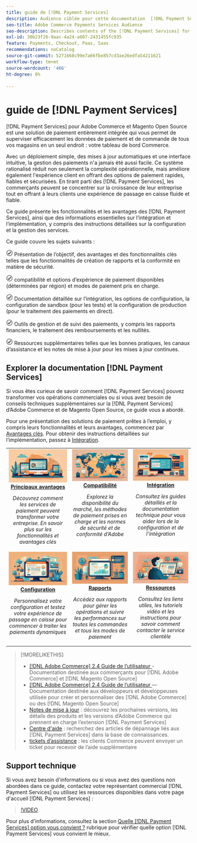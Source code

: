 ```yaml
---
title: guide de [!DNL Payment Services]
description: Audience ciblée pour cette documentation  [!DNL Payment Services] for [!DNL Adobe Commerce] for.
seo-title: Adobe Commerce Payments Services Audience
seo-description: Describes contents of the [!DNL Payment Services] for Adobe Commerce documentation
exl-id: 30b23f26-9aac-4a24-a607-2431455fc935
feature: Payments, Checkout, Paas, Saas
recommendations: noCatalog
source-git-commit: 5271668c99e7a66fbe857cd3ae26edfa54211621
workflow-type: tm+mt
source-wordcount: '466'
ht-degree: 0%

---
```



# guide de [!DNL Payment Services]

[!DNL Payment Services] pour Adobe Commerce et Magento Open Source est une solution de paiement entièrement intégrée qui vous permet de superviser efficacement les données de paiement et de commande de tous vos magasins en un seul endroit : votre tableau de bord Commerce.

Avec un déploiement simple, des mises à jour automatiques et une interface intuitive, la gestion des paiements n&#39;a jamais été aussi facile.  Ce système rationalisé réduit non seulement la complexité opérationnelle, mais améliore également l&#39;expérience client en offrant des options de paiement rapides, fiables et sécurisées. En tirant parti des [!DNL Payment Services], les commerçants peuvent se concentrer sur la croissance de leur entreprise tout en offrant à leurs clients une expérience de passage en caisse fluide et fiable.

Ce guide présente les fonctionnalités et les avantages des [!DNL Payment Services], ainsi que des informations essentielles sur l’intégration et l’implémentation, y compris des instructions détaillées sur la configuration et la gestion des services.

Ce guide couvre les sujets suivants :

![check](assets/icon-check.png) Présentation de l’objectif, des avantages et des fonctionnalités clés telles que les fonctionnalités de création de rapports et la conformité en matière de sécurité.

![check](assets/icon-check.png) compatibilité et options d’expérience de paiement disponibles (déterminées par région) et modes de paiement pris en charge.

![vérification](assets/icon-check.png) Documentation détaillée sur l’intégration, les options de configuration, la configuration de sandbox (pour les tests) et la configuration de production (pour le traitement des paiements en direct).

![check](assets/icon-check.png) Outils de gestion et de suivi des paiements, y compris les rapports financiers, le traitement des remboursements et les nullités.

![check](assets/icon-check.png) Ressources supplémentaires telles que les bonnes pratiques, les canaux d’assistance et les notes de mise à jour pour les mises à jour continues.

## Explorer la documentation [!DNL Payment Services]

Si vous êtes curieux de savoir comment [!DNL Payment Services] pouvez transformer vos opérations commerciales ou si vous avez besoin de conseils techniques supplémentaires sur la [!DNL Payment Services] d’Adobe Commerce et de Magento Open Source, ce guide vous a abordé.

Pour une présentation des solutions de paiement prêtes à l’emploi, y compris leurs fonctionnalités et leurs avantages, commencez par [Avantages clés](introduction.md). Pour obtenir des instructions détaillées sur l’implémentation, passez à [Intégration](onboard.md).

<table style="table-layout:fixed">
<tr style="border: 0;">
<td valign="top" style="text-align: center;">
   <div>
      <a href="introduction.md">
      <img alt="Services de paiement" src="assets/benefits.jpg">
      <strong >Principaux avantages </strong>
      </a>
   </div>
   <p>
      <em>Découvrez comment les services de paiement peuvent transformer votre entreprise. En savoir plus sur les fonctionnalités et avantages clés</em>
   </p>
</td>
<td valign="top" style="text-align: center;">
   <div>
      <a href="compatibility.md">
      <img alt="Services de paiement" src="assets/compatibility.jpg">
      <strong>Compatibilité </strong>
      </a>
   </div>
   <p>
      <em>Explorez la disponibilité du marché, les méthodes de paiement prises en charge et les normes de sécurité et de conformité d’Adobe</em>
   </p>
</td>
<td valign="top" style="text-align: center;">
   <div>
      <a href="onboard.md">
      <img alt="Services de paiement" src="assets/onboard.jpg">
      <strong>Intégration</strong>
      </a>
   </div>
   <p>
      <em>Consultez les guides détaillés et la documentation technique pour vous aider lors de la configuration et de l’intégration</em>
   </p>
</td>
<tr style="border: 0;">
<td valign="top" style="text-align: center;">
   <div>
      <a href="configure-admin.md">
      <img alt="Services de paiement" src="assets/configuration.jpg">
      <strong> Configuration </strong>
      </a>
   </div>
   <p>
      <em>Personnalisez votre configuration et testez votre expérience de passage en caisse pour commencer à traiter les paiements dynamiques</em>
   </p>
</td>
<td valign="top" style="text-align: center;">
   <div>
      <a href="reporting.md">
      <img alt="Services de paiement" src="assets/reporting.jpg">
      <strong>Rapports</strong>
      </a>
   </div>
   <p>
      <em>Accédez aux rapports pour gérer les opérations et suivre les performances sur toutes les commandes et tous les modes de paiement</em>
   </p>
</td>
<td valign="top" style="text-align: center;">
   <div>
      <a href="release-notes.md">
      <img alt="Services de paiement" src="assets/resources.jpg">
      <strong> Ressources </strong>
      </a>
   </div>
   <p>
      <em>Consultez les liens utiles, les tutoriels vidéo et les instructions pour savoir comment contacter le service clientèle</em>
   </p>
</td>
</table>

>[!MORELIKETHIS]
>
> * [[!DNL Adobe Commerce] 2.4 Guide de l’utilisateur ](https://experienceleague.adobe.com/docs/commerce-admin/user-guides/home.html) - Documentation destinée aux commerçants pour [!DNL Adobe Commerce] et [!DNL Magento Open Source]
> * [[!DNL Adobe Commerce] 2.4 Guide de l’utilisateur ](https://experienceleague.adobe.com/docs/commerce-admin/user-guides/home.html)—Documentation destinée aux développeurs et développeuses utilisée pour créer et personnaliser des [!DNL Adobe Commerce] ou des [!DNL Magento Open Source]
> * [Notes de mise à jour](release-notes.md) : découvrez les prochaines versions, les détails des produits et les versions d’Adobe Commerce qui prennent en charge l’extension [!DNL Payment Services]
> * [Centre d&#39;aide](https://experienceleague.adobe.com/docs/commerce-knowledge-base/kb/overview.html) : recherchez des articles de dépannage liés aux [!DNL Payment Services] dans la base de connaissances.
> * [tickets d’assistance](https://experienceleague.adobe.com/docs/commerce-knowledge-base/kb/help-center-guide/magento-help-center-user-guide.html#submit-ticket) : les clients Commerce peuvent envoyer un ticket pour recevoir de l’aide supplémentaire

## Support technique

Si vous avez besoin d&#39;informations ou si vous avez des questions non abordées dans ce guide, contactez votre représentant commercial [!DNL Payment Services] ou utilisez les ressources disponibles dans votre page d&#39;accueil [!DNL Payment Services] :

>[!VIDEO](https://video.tv.adobe.com/v/3447836)

Pour plus d&#39;informations, consultez la section [Quelle [!DNL Payment Services] option vous convient ?](compatibility.md#which-payment-services-option-is-right-for-you) rubrique pour vérifier quelle option [!DNL Payment Services] vous convient le mieux.
